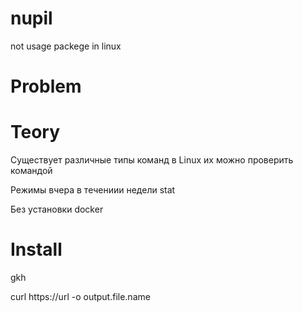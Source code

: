 # nupil
not usage packege in linux

# Problem

# Teory
Существует различные типы команд в Linux их можно проверить командой

Режимы вчера в течениии недели
stat

Без установки docker

# Install
gkh

curl https://url -o output.file.name


